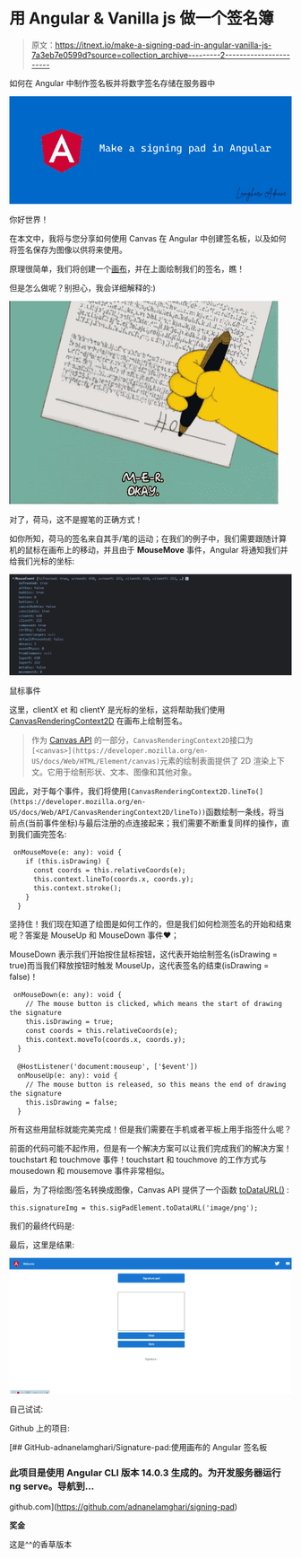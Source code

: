 # 用 Angular & Vanilla js 做一个签名簿

> 原文：<https://itnext.io/make-a-signing-pad-in-angular-vanilla-js-7a3eb7e0599d?source=collection_archive---------2----------------------->

如何在 Angular 中制作签名板并将数字签名存储在服务器中

![](img/51e5c1fa25bc5bc3bad944f8fa57e069.png)

你好世界！

在本文中，我将与您分享如何使用 Canvas 在 Angular 中创建签名板，以及如何将签名保存为图像以供将来使用。

原理很简单，我们将创建一个[画布](https://developer.mozilla.org/en-US/docs/Web/HTML/Element/canvas)，并在上面绘制我们的签名，瞧！

但是怎么做呢？别担心，我会详细解释的:)

![](img/810347d6f355f964e2b99560757c931a.png)

对了，荷马，这不是握笔的正确方式！

如你所知，荷马的签名来自其手/笔的运动；在我们的例子中，我们需要跟随计算机的鼠标在画布上的移动，并且由于 **MouseMove** 事件，Angular 将通知我们并给我们光标的坐标:

![](img/712eb012d7eabe4064f6a5eb85dfd33c.png)

鼠标事件

这里，clientX et 和 clientY 是光标的坐标，这将帮助我们使用 [CanvasRenderingContext2D](https://developer.mozilla.org/en-US/docs/Web/API/CanvasRenderingContext2D) 在画布上绘制签名。

> 作为 [Canvas API](https://developer.mozilla.org/en-US/docs/Web/API/Canvas_API) 的一部分，`CanvasRenderingContext2D`接口为`[<canvas>](https://developer.mozilla.org/en-US/docs/Web/HTML/Element/canvas)`元素的绘制表面提供了 2D 渲染上下文。它用于绘制形状、文本、图像和其他对象。

因此，对于每个事件，我们将使用`[CanvasRenderingContext2D.lineTo(](https://developer.mozilla.org/en-US/docs/Web/API/CanvasRenderingContext2D/lineTo))`函数绘制一条线，将当前点(当前事件坐标)与最后注册的点连接起来；我们需要不断重复同样的操作，直到我们画完签名:

```
 onMouseMove(e: any): void {
    if (this.isDrawing) {
      const coords = this.relativeCoords(e);
      this.context.lineTo(coords.x, coords.y);
      this.context.stroke();
    }
  }
```

坚持住！我们现在知道了绘图是如何工作的，但是我们如何检测签名的开始和结束呢？答案是 MouseUp 和 MouseDown 事件❤；

MouseDown 表示我们开始按住鼠标按钮，这代表开始绘制签名(isDrawing = true)而当我们释放按钮时触发 MouseUp，这代表签名的结束(isDrawing = false)！

```
 onMouseDown(e: any): void {
    // The mouse button is clicked, which means the start of drawing the signature
    this.isDrawing = true;
    const coords = this.relativeCoords(e);
    this.context.moveTo(coords.x, coords.y);
  }

  @HostListener('document:mouseup', ['$event'])
  onMouseUp(e: any): void {
    // The mouse button is released, so this means the end of drawing the signature
    this.isDrawing = false;
  }
```

所有这些用鼠标就能完美完成！但是我们需要在手机或者平板上用手指签什么呢？

前面的代码可能不起作用，但是有一个解决方案可以让我们完成我们的解决方案！touchstart 和 touchmove 事件！touchstart 和 touchmove 的工作方式与 mousedown 和 mousemove 事件非常相似。

最后，为了将绘图/签名转换成图像，Canvas API 提供了一个函数 [toDataURL()](https://developer.mozilla.org/en-US/docs/Web/API/HTMLCanvasElement/toDataURL) :

```
this.signatureImg = this.sigPadElement.toDataURL('image/png');
```

我们的最终代码是:

最后，这里是结果:

![](img/f0f676148fb9a3cabb03525b2a81ec7b.png)

自己试试:

Github 上的项目:

[](https://github.com/adnanelamghari/signing-pad) [## GitHub-adnanelamghari/Signature-pad:使用画布的 Angular 签名板

### 此项目是使用 Angular CLI 版本 14.0.3 生成的。为开发服务器运行 ng serve。导航到…

github.com](https://github.com/adnanelamghari/signing-pad) 

**奖金**

这是^^的香草版本